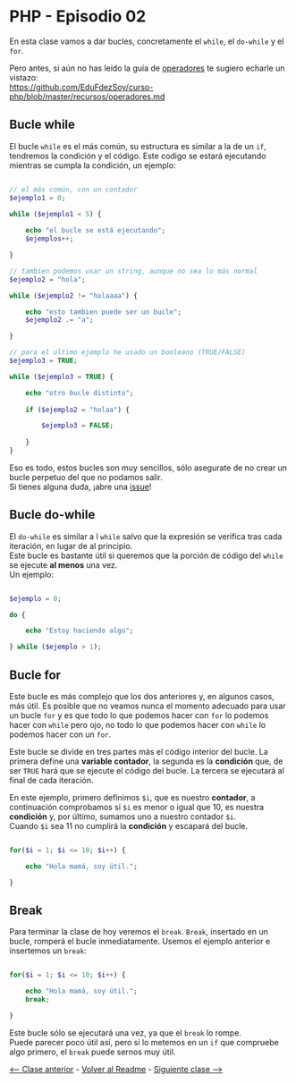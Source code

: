 # PHP - Episodio 02
En esta clase vamos a dar bucles, concretamente el `while`, el `do-while` y el `for`.  

Pero antes, si aún no has leido la guía de [operadores](https://github.com/EduFdezSoy/curso-php/blob/master/recursos/operadores.md) te sugiero echarle un vistazo:  
<https://github.com/EduFdezSoy/curso-php/blob/master/recursos/operadores.md>  

## Bucle while
El bucle `while` es el más común, su estructura es similar a la de un `if`, tendremos la condición y el código. Este codigo se estará ejecutando mientras se cumpla la condición, un ejemplo:

```php

// el más común, con un contador
$ejemplo1 = 0;

while ($ejemplo1 < 5) {
    
    echo "el bucle se está ejecutando";
    $ejemplos++;

}

// tambien podemos usar un string, aunque no sea lo más normal
$ejemplo2 = "hola";

while ($ejemplo2 != "holaaaa") {

    echo "esto tambien puede ser un bucle";
    $ejemplo2 .= "a";

}

// para el ultimo ejemplo he usado un booleano (TRUE/FALSE)
$ejemplo3 = TRUE;

while ($ejemplo3 = TRUE) {

    echo "otro bucle distinto";
    
    if ($ejemplo2 = "holaa") {

        $ejemplo3 = FALSE;
    
    }
}

```

Eso es todo, estos bucles son muy sencillos, sólo asegurate de no crear un bucle perpetuo del que no podamos salir.  
Si tienes alguna duda, ¡abre una [issue](https://github.com/EduFdezSoy/curso-php/issues)!  

## Bucle do-while
El `do-while` es similar a l `while` salvo que la expresión se verifica tras cada iteración, en lugar de al principio.  
Este bucle es bastante útil si queremos que la porción de código del `while` se ejecute **al menos** una vez.  
Un ejemplo:

```php

$ejemplo = 0;

do {

    echo "Estoy haciendo algo";

} while ($ejemplo > 1);

```

## Bucle for
Este bucle es más complejo que los dos anteriores y, en algunos casos, más útil. Es posible que no veamos nunca el momento adecuado para usar un bucle `for` y es que todo lo que podemos hacer con `for` lo podemos hacer con `while` pero ojo, no todo lo que podemos hacer con `while` lo podemos hacer con un `for`.  

Este bucle se divide en tres partes más el código interior del bucle. La primera define una **variable contador**, la segunda es la **condición** que, de ser `TRUE` hará que se ejecute el código del bucle. La tercera se ejecutará al final de cada iteración.  

En este ejemplo, primero definimos `$i`, que es nuestro **contador**, a continuación comprobamos si `$i` es menor o igual que 10, es nuestra **condición** y, por último, sumamos uno a nuestro contador `$i`.  
Cuando `$i` sea 11 no cumplirá la **condición** y escapará del bucle.

```php

for($i = 1; $i <= 10; $i++) {

    echo "Hola mamá, soy útil.";

}

```

## Break
Para terminar la clase de hoy veremos el `break`. `Break`, insertado en un bucle, romperá el bucle inmediatamente. 
Usemos el ejemplo anterior e insertemos un `break`:

```php

for($i = 1; $i <= 10; $i++) {

    echo "Hola mamá, soy útil.";
    break;

}

```

Este bucle sólo se ejecutará una vez, ya que el `break` lo rompe.  
Puede parecer poco útil así, pero si lo metemos en un `if` que compruebe algo primero, el `break` puede sernos muy útil.  

[<-- Clase anterior](https://github.com/EduFdezSoy/curso-php/blob/master/php-02.md) - [Volver al Readme](https://github.com/EduFdezSoy/curso-php/blob/master/README.md#curso-php) - [Siguiente clase -->](https://github.com/EduFdezSoy/curso-php/blob/master/php-03.md)